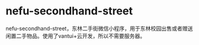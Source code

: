 # nefu-secondhand-street
nefu-secondhand-street，东林二手街微信小程序，用于东林校园出售或者赠送闲置二手物品。使用了vantui+云开发，所以不需要服务器。
